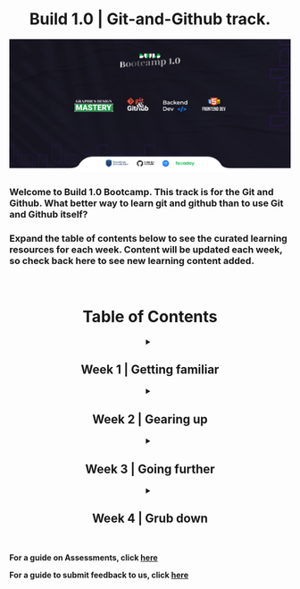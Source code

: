 <h1 align="center"> Build 1.0 | Git-and-Github track. </h1>

<p align="center">
  <img src="images/buildbootcamp.jpg">
</p>

<h3> <b> Welcome to Build 1.0 Bootcamp. </b> This track is for the Git and Github. What better way to learn git and github than to use Git and Github itself?</h3>

<h3>Expand the table of contents below to see the curated learning resources for each week. Content will be updated each week, so check back here to see new learning content added. </h3>

<br>

<h1 align="center" ><b>Table of Contents<b></h1>



<details align="center" >
<summary> <h2>Week 1 | Getting familiar</h2> </summary>

**Go to
  [Week 1](./Week_1/0_week1.md)**

**Go to your [Week 1 Assessment](https://github.com/mlscunizik/Build-Bootcamp/blob/main/Week_1/7_Understanding_Git_terminlologies.md#week-1-wrap-up)**

</details>



<details align="center" >
<summary> <h2>Week 2 | Gearing up</h2> </summary>

**Go to
  [Week 2](./Week_2/0_week2.md)**

**Go to your [Week 2 Assessment](./Week_2/assessment.md)**

</details>



<details align="center" >
<summary> <h2>Week 3 | Going further</h2> </summary>

**Go to
  [Week 3](./Week_3/0_week3.md)**

**Go to your [Week 3 Assessment](./Week_3/3_assessment.md)**


</details>



<details align="center" >
<summary> <h2>Week 4 | Grub down</h2> </summary>

**Go to
  [Week 4](./Week_4/0_week4.md)**


</details>

<br>

For a guide on Assessments, click
[here](./assessments.md)

For a guide to submit feedback to us, click
[here](./feedback.md)







